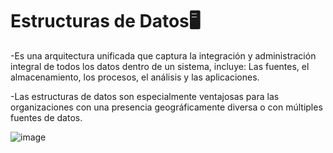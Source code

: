 # Estructuras de Datos🖥️

-Es una arquitectura unificada que captura la integración y administración integral de todos los datos dentro de un sistema, 
incluye: Las fuentes, el almacenamiento, los procesos, el análisis y las aplicaciones.

-Las estructuras de datos son especialmente ventajosas para las organizaciones con una presencia 
geográficamente diversa o con múltiples fuentes de datos.


![image](https://github.com/user-attachments/assets/2112ae97-20f8-4b5a-a1cf-8223d21df530)



